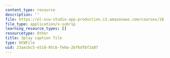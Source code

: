 ```yaml
---
content_type: resource
description: ''
file: https://ol-ocw-studio-app-production.s3.amazonaws.com/courses/18-06sc-linear-algebra-fall-2011/23aacbc5e51895cbfe0a2bf6dfbf2a87_J7DzL2_Na80.srt
file_type: application/x-subrip
learning_resource_types: []
resourcetype: Other
title: 3play caption file
type: OCWFile
uid: 23aacbc5-e518-95cb-fe0a-2bf6dfbf2a87
---
```

